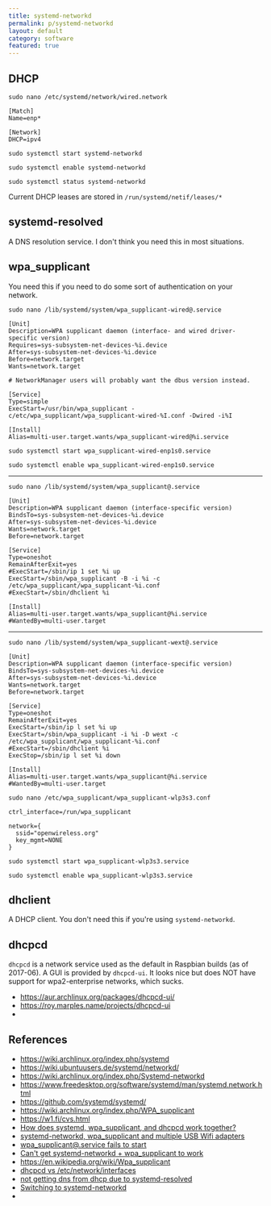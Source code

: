 ```yaml
---
title: systemd-networkd
permalink: p/systemd-networkd
layout: default
category: software
featured: true
---
```


## DHCP

`sudo nano /etc/systemd/network/wired.network`

```
[Match]
Name=enp*

[Network]
DHCP=ipv4
```

`sudo systemctl start systemd-networkd`

`sudo systemctl enable systemd-networkd`

`sudo systemctl status systemd-networkd`

Current DHCP leases are stored in `/run/systemd/netif/leases/*`

## systemd-resolved

A DNS resolution service.  I don't think you need this in most situations.

## wpa_supplicant

You need this if you need to do some sort of authentication on your network.

`sudo nano /lib/systemd/system/wpa_supplicant-wired@.service`

```
[Unit]
Description=WPA supplicant daemon (interface- and wired driver-specific version)
Requires=sys-subsystem-net-devices-%i.device
After=sys-subsystem-net-devices-%i.device
Before=network.target
Wants=network.target

# NetworkManager users will probably want the dbus version instead.

[Service]
Type=simple
ExecStart=/usr/bin/wpa_supplicant -c/etc/wpa_supplicant/wpa_supplicant-wired-%I.conf -Dwired -i%I

[Install]
Alias=multi-user.target.wants/wpa_supplicant-wired@%i.service
```

`sudo systemctl start wpa_supplicant-wired-enp1s0.service`

`sudo systemctl enable wpa_supplicant-wired-enp1s0.service`

----

`sudo nano /lib/systemd/system/wpa_supplicant@.service`

```
[Unit]
Description=WPA supplicant daemon (interface-specific version)
BindsTo=sys-subsystem-net-devices-%i.device
After=sys-subsystem-net-devices-%i.device
Wants=network.target
Before=network.target

[Service]
Type=oneshot
RemainAfterExit=yes
#ExecStart=/sbin/ip 1 set %i up
ExecStart=/sbin/wpa_supplicant -B -i %i -c /etc/wpa_supplicant/wpa_supplicant-%i.conf
#ExecStart=/sbin/dhclient %i

[Install]
Alias=multi-user.target.wants/wpa_supplicant@%i.service
#WantedBy=multi-user.target
```

----

`sudo nano /lib/systemd/system/wpa_supplicant-wext@.service`


```
[Unit]
Description=WPA supplicant daemon (interface-specific version)
BindsTo=sys-subsystem-net-devices-%i.device
After=sys-subsystem-net-devices-%i.device
Wants=network.target
Before=network.target

[Service]
Type=oneshot
RemainAfterExit=yes
ExecStart=/sbin/ip l set %i up
ExecStart=/sbin/wpa_supplicant -i %i -D wext -c /etc/wpa_supplicant/wpa_supplicant-%i.conf
#ExecStart=/sbin/dhclient %i
ExecStop=/sbin/ip l set %i down

[Install]
Alias=multi-user.target.wants/wpa_supplicant@%i.service
#WantedBy=multi-user.target
```

`sudo nano /etc/wpa_supplicant/wpa_supplicant-wlp3s3.conf`

```
ctrl_interface=/run/wpa_supplicant

network={
  ssid="openwireless.org"
  key_mgmt=NONE
}
```

`sudo systemctl start wpa_supplicant-wlp3s3.service`

`sudo systemctl enable wpa_supplicant-wlp3s3.service`


## dhclient

A DHCP client.  You don't need this if you're using `systemd-networkd`.


## dhcpcd

`dhcpcd` is a network service used as the default in Raspbian builds (as of 2017-06).  A GUI is provided by `dhcpcd-ui`.  It looks nice but does NOT have support for wpa2-enterprise networks, which sucks.

+ https://aur.archlinux.org/packages/dhcpcd-ui/
+ https://roy.marples.name/projects/dhcpcd-ui
+

## References

+ https://wiki.archlinux.org/index.php/systemd
+ https://wiki.ubuntuusers.de/systemd/networkd/
+ https://wiki.archlinux.org/index.php/Systemd-networkd
+ https://www.freedesktop.org/software/systemd/man/systemd.network.html
+ https://github.com/systemd/systemd/
+ https://wiki.archlinux.org/index.php/WPA_supplicant
+ https://w1.fi/cvs.html
+ [How does systemd, wpa_supplicant, and dhcpcd work together?](https://bbs.archlinux.org/viewtopic.php?id=152627)
+ [systemd-networkd, wpa_supplicant and multiple USB Wifi adapters](https://bbs.archlinux.org/viewtopic.php?id=192095)
+ [wpa_supplicant@.service fails to start](https://bbs.archlinux.org/viewtopic.php?id=170353)
+ [Can't get systemd-networkd + wpa_supplicant to work](https://bbs.archlinux.org/viewtopic.php?id=200759)
+ https://en.wikipedia.org/wiki/Wpa_supplicant
+ [dhcpcd vs /etc/network/interfaces](https://raspberrypi.stackexchange.com/questions/39785/dhcpcd-vs-etc-network-interfaces)
+ [not getting dns from dhcp due to systemd-resolved](https://bbs.archlinux.org/viewtopic.php?id=198995)
+ [Switching to systemd-networkd](https://www.joachim-breitner.de/blog/664-Switching_to_systemd-networkd)
+
